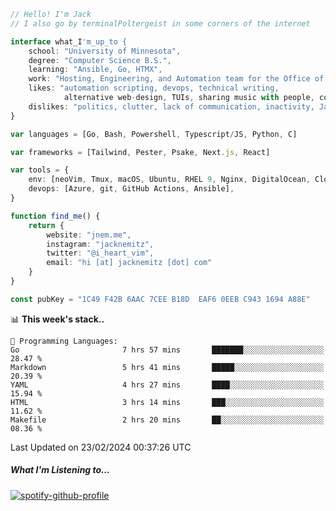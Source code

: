 ```typescript
// Hello! I'm Jack
// I also go by terminalPoltergeist in some corners of the internet

interface what_I'm_up_to {
    school: "University of Minnesota",
    degree: "Computer Science B.S.",
    learning: "Ansible, Go, HTMX",
    work: "Hosting, Engineering, and Automation team for the Office of Information Technology at UMN",
    likes: "automation scripting, devops, technical writing,
            alternative web-design, TUIs, sharing music with people, coffee",
    dislikes: "politics, clutter, lack of communication, inactivity, Java",
}

var languages = [Go, Bash, Powershell, Typescript/JS, Python, C]

var frameworks = [Tailwind, Pester, Psake, Next.js, React]

var tools = {
    env: [neoVim, Tmux, macOS, Ubuntu, RHEL 9, Nginx, DigitalOcean, Cloudflare],
    devops: [Azure, git, GitHub Actions, Ansible],
}

function find_me() {
    return {
        website: "jnem.me",
        instagram: "jacknemitz",
        twitter: "@i_heart_vim",
        email: "hi [at] jacknemitz [dot] com"
    }
}

const pubKey = "1C49 F42B 6AAC 7CEE B18D  EAF6 0EEB C943 1694 A88E"
```

<!--START_SECTION:waka-->
📊 **This week's stack..** 

```text
💬 Programming Languages: 
Go                       7 hrs 57 mins       ███████░░░░░░░░░░░░░░░░░░   28.47 % 
Markdown                 5 hrs 41 mins       █████░░░░░░░░░░░░░░░░░░░░   20.39 % 
YAML                     4 hrs 27 mins       ████░░░░░░░░░░░░░░░░░░░░░   15.94 % 
HTML                     3 hrs 14 mins       ███░░░░░░░░░░░░░░░░░░░░░░   11.62 % 
Makefile                 2 hrs 20 mins       ██░░░░░░░░░░░░░░░░░░░░░░░   08.36 % 
```


 Last Updated on 23/02/2024 00:37:26 UTC
<!--END_SECTION:waka-->

##### What I'm Listening to...

[![spotify-github-profile](https://spotify-github-profile.vercel.app/api/view?uid=jack.nemitz&cover_image=true&show_offline=true&bar_color=53b14f&bar_color_cover=false&background_color=121212FF)](https://spotify-github-profile.vercel.app/api/view?uid=jack.nemitz&redirect=true)
